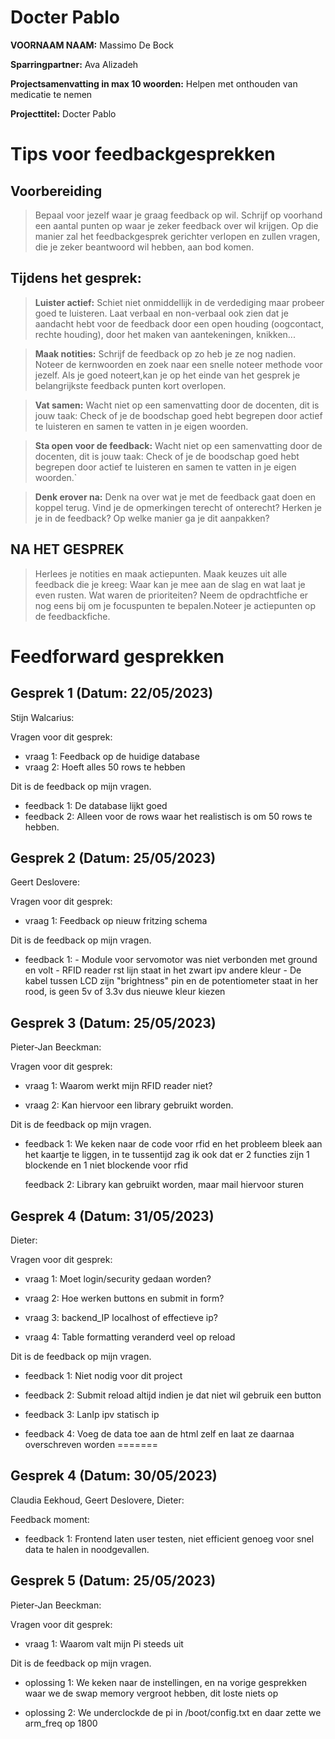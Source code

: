 # Docter Pablo

**VOORNAAM NAAM:** Massimo De Bock

**Sparringpartner:** Ava Alizadeh

**Projectsamenvatting in max 10 woorden:** Helpen met onthouden van medicatie te nemen

**Projecttitel:** Docter Pablo

# Tips voor feedbackgesprekken

## Voorbereiding

> Bepaal voor jezelf waar je graag feedback op wil. Schrijf op voorhand een aantal punten op waar je zeker feedback over wil krijgen. Op die manier zal het feedbackgesprek gerichter verlopen en zullen vragen, die je zeker beantwoord wil hebben, aan bod komen.

## Tijdens het gesprek:

> **Luister actief:** Schiet niet onmiddellijk in de verdediging maar probeer goed te luisteren. Laat verbaal en non-verbaal ook zien dat je aandacht hebt voor de feedback door een open houding (oogcontact, rechte houding), door het maken van aantekeningen, knikken...

> **Maak notities:** Schrijf de feedback op zo heb je ze nog nadien. Noteer de kernwoorden en zoek naar een snelle noteer methode voor jezelf. Als je goed noteert,kan je op het einde van het gesprek je belangrijkste feedback punten kort overlopen.

> **Vat samen:** Wacht niet op een samenvatting door de docenten, dit is jouw taak: Check of je de boodschap goed hebt begrepen door actief te luisteren en samen te vatten in je eigen woorden.

> **Sta open voor de feedback:** Wacht niet op een samenvatting door de docenten, dit is jouw taak: Check of je de boodschap goed hebt begrepen door actief te luisteren en samen te vatten in je eigen woorden.`

> **Denk erover na:** Denk na over wat je met de feedback gaat doen en koppel terug. Vind je de opmerkingen terecht of onterecht? Herken je je in de feedback? Op welke manier ga je dit aanpakken?

## NA HET GESPREK

> Herlees je notities en maak actiepunten. Maak keuzes uit alle feedback die je kreeg: Waar kan je mee aan de slag en wat laat je even rusten. Wat waren de prioriteiten? Neem de opdrachtfiche er nog eens bij om je focuspunten te bepalen.Noteer je actiepunten op de feedbackfiche.

# Feedforward gesprekken

## Gesprek 1 (Datum: 22/05/2023)

Stijn Walcarius:

Vragen voor dit gesprek:

-   vraag 1: Feedback op de huidige database
-   vraag 2: Hoeft alles 50 rows te hebben

Dit is de feedback op mijn vragen.

-   feedback 1: De database lijkt goed
-   feedback 2: Alleen voor de rows waar het realistisch is om 50 rows te hebben.

## Gesprek 2 (Datum: 25/05/2023)

Geert Deslovere:

Vragen voor dit gesprek:

-   vraag 1: Feedback op nieuw fritzing schema

Dit is de feedback op mijn vragen.

-   feedback 1: - Module voor servomotor was niet verbonden met ground en volt - RFID reader rst lijn staat in het zwart ipv andere kleur - De kabel tussen LCD zijn "brightness" pin en de potentiometer staat in her rood, is geen 5v of 3.3v dus nieuwe kleur kiezen

## Gesprek 3 (Datum: 25/05/2023)

Pieter-Jan Beeckman:

Vragen voor dit gesprek:

-   vraag 1: Waarom werkt mijn RFID reader niet?

-   vraag 2: Kan hiervoor een library gebruikt worden.

Dit is de feedback op mijn vragen.

-   feedback 1: We keken naar de code voor rfid en het probleem bleek aan het kaartje te liggen,
    in te tussentijd zag ik ook dat er 2 functies zijn 1 blockende en 1 niet blockende voor rfid

    feedback 2: Library kan gebruikt worden, maar mail hiervoor sturen

## Gesprek 4 (Datum: 31/05/2023)

Dieter:

Vragen voor dit gesprek:

-   vraag 1: Moet login/security gedaan worden?

-   vraag 2: Hoe werken buttons en submit in form?

-   vraag 3: backend_IP localhost of effectieve ip?

-   vraag 4: Table formatting veranderd veel op reload

Dit is de feedback op mijn vragen.

-   feedback 1: Niet nodig voor dit project

-   feedback 2: Submit reload altijd indien je dat niet wil gebruik een button

-   feedback 3: LanIp ipv statisch ip

-   feedback 4: Voeg de data toe aan de html zelf en laat ze daarnaa overschreven worden
=======
    
    
## Gesprek 4 (Datum: 30/05/2023)

Claudia Eekhoud, Geert Deslovere, Dieter:

Feedback moment:

-   feedback 1: Frontend laten user testen, niet efficient genoeg voor snel data te halen in noodgevallen.


## Gesprek 5 (Datum: 25/05/2023)

Pieter-Jan Beeckman:

Vragen voor dit gesprek:

-   vraag 1: Waarom valt mijn Pi steeds uit

Dit is de feedback op mijn vragen.

-   oplossing 1: We keken naar de instellingen, en na vorige gesprekken waar we de swap memory vergroot hebben, dit loste niets op

-   oplossing 2: We underclockde de pi in /boot/config.txt en daar zette we arm_freq op 1800 
